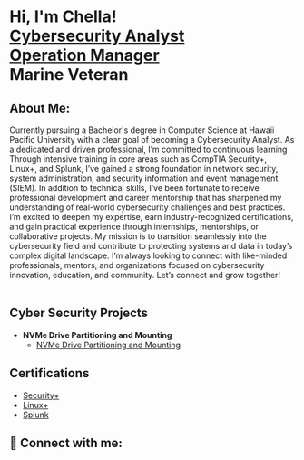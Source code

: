 <h1>Hi, I'm Chella! <br/><a href="https://github.com/ccalix123">Cybersecurity Analyst</a><br />
  <a href="https://linkedin.com/in/chellacalix/">Operation Manager</a><br />
  <a>Marine Veteran<a> </h1>

<h2>About Me:</h2>
Currently pursuing a Bachelor's degree in Computer Science at Hawaii Pacific University with a clear goal of  
becoming a Cybersecurity Analyst. 
As a dedicated and driven professional, I’m committed to continuous learning 
Through intensive training in core areas such as CompTIA Security+, Linux+, and Splunk, I’ve gained
a strong foundation in network security, system administration, and security information and event management (SIEM). 
In addition to technical skills, I’ve been fortunate to receive professional development and career mentorship
that has sharpened my understanding of real-world cybersecurity challenges and best practices.
I’m excited to deepen my expertise, earn industry-recognized certifications, and gain practical experience
through internships, mentorships, or collaborative projects. My mission is to transition seamlessly into the cybersecurity
field and contribute to protecting systems and data in today’s complex digital landscape.
I’m always looking to connect with like-minded professionals, mentors, and organizations focused
on cybersecurity innovation, education, and community. Let’s connect and grow together!
<br />
<br />

<h2> Cyber Security Projects </h2>

- <b>NVMe Drive Partitioning and Mounting</b>
  - [NVMe Drive Partitioning and Mounting](https://github.com/ccalix123/ccalix000)


<h2>Certifications</h2>

- [Security+](https://www.youtube.com/watch?v=KiEptGbnEBc&list=PLG49S3nxzAnl4QDVqK-hOnoqcSKEIDDuv)
- [Linux+](https://www.youtube.com/watch?v=wqfdU4hngxw)
- [Splunk](https://www.youtube.com/watch?v=3CiRs6WaWaU)


<h2> 🤳 Connect with me:</h2>


<!--

[linkedin]: linkedin.com/in/chellacalix



Here are some ideas to get you started:

- 🔭 I’m currently working on ...
- 🌱 I’m currently learning ...
- 👯 I’m looking to collaborate on ...
- 🤔 I’m looking for help with ...
- 💬 Ask me about ...
- 📫 How to reach me: ...
- 😄 Pronouns: ...
- ⚡ Fun fact: ...
-->
